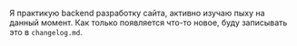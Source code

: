 Я практикую backend разработку сайта, активно изучаю пыху на данный момент.
Как только появляется что-то новое, буду записывать это в ```changelog.md```.
